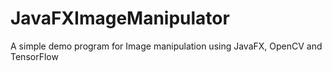 # JavaFXImageManipulator
A simple demo program for Image manipulation using JavaFX, OpenCV and TensorFlow
